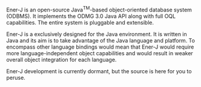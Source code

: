 Ener-J is an open-source Java<sup>TM</sup>-based object-oriented database system (ODBMS). It implements the ODMG 3.0 Java API along with full OQL capabilities. The entire system is pluggable and extensible.

Ener-J is a exclusively designed for the Java environment. It is written in Java and its aim is to take advantage of the Java language and platform. To encompass other language bindings would mean that Ener-J would require more language-independent object capabilities and would result in weaker overall object integration for each language.

Ener-J development is currently dormant, but the source is here for you to peruse.




